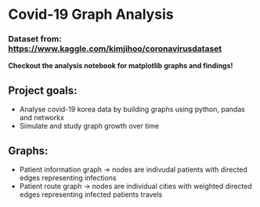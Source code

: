 # Covid-19 Graph Analysis

### Dataset from: https://www.kaggle.com/kimjihoo/coronavirusdataset

**Checkout the analysis notebook for matplotlib graphs and findings!**

## Project goals: 
- Analyse covid-19 korea data by building graphs using python, pandas and networkx
- Simulate and study graph growth over time

## Graphs:
- Patient information graph -> nodes are indivudal patients with directed edges representing infections
- Patient route graph -> nodes are individual cities with weighted directed edges representing infected patients travels
